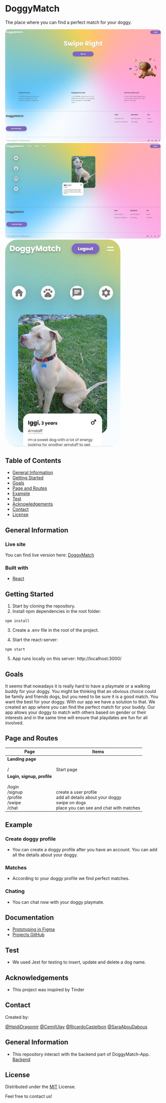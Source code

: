 # DoggyMatch

The place where you can find a perfect match for your doggy.

<img src="https://raw.githubusercontent.com/HeidiDragomir/DoggyMatch-MERN-App-frontend/main/src/assets/img/DoggyMatch.jpg" style="width: auto; height: auto; border-radius: 10px">

<img src="https://raw.githubusercontent.com/HeidiDragomir/DoggyMatch-MERN-App-frontend/main/src/assets/img/DoggyMatch2.jpg" style="width: auto; height: auto; border-radius: 10px">

<img src="https://raw.githubusercontent.com/HeidiDragomir/DoggyMatch-MERN-App-frontend/main/src/assets/img/DoggyMatch3.jpg" style="width: auto; height: auto; border-radius: 40px">


## Table of Contents

- [General Information](#general-information)
- [Getting Started](#getting-started)
- [Goals](#goals)
- [Page and Routes](#[page-and-routes])
- [Example](#example)
- [Test](#test)
- [Acknowledgements](#acknowledgements)
- [Contact](#contact)
- [License](#license)

## General Information

### Live site

You can find live version here: [DoggyMatch](https://doggymatch.netlify.app/)

### Built with

- [React](https://reactjs.org)

## Getting Started

1. Start by cloning the repository.
2. Install npm dependencies in the root folder:

```
npm install
```

3. Create a .env file in the root of the project.

4. Start the react-server:

```
npm start
```

5. App runs locally on this server: http://localhost:3000/

## Goals

It seems that nowadays it is really hard to have a playmate or a walking buddy for your doggy. You might be thinking that an obvious choice could be family and friends dogs, but you need to be sure it is a good match. You want the best for your doggy. With our app we have a solution to that. We created an app where you can find the perfect match for your buddy. Our app allows your doggy to match with others based on gender or their interests and in the same time will ensure that playdates are fun for all involved.

## Page and Routes

| Page                                                                                                             | Items                                                                                                                                                  |
| ---------------------------------------------------------------------------------------------------------------- | ------------------------------------------------------------------------------------------------------------------------------------------------------ |
| **Landing page** <br /> <br /> /                                                                                 | <br /> <br /> Start page                                                                                                                               |
| **Login, signup, profile** <br /> <br /> /login <br /> /signup <br /> /profile <br /> /swipe <br /> /chat <br /> | <br /> <br /> <br /> create a user profile <br /> add all details about your doggy <br /> swipe on dogs <br /> place you can see and chat with matches |

## Example

### Create doggy profile

- You can create a doggy profile after you have an account. You can add all the details about your doggy.

### Matches

- According to your doggy profile we find perfect matches.

### Chating

- You can chat now with your doggy playmate.

## Documentation

- [Prototyping in Figma](https://www.figma.com/file/hEO9VUjNsFZXQOl84DlZQk/DoggyMatch?node-id=0%3A1)
- [Projects GitHub](https://github.com/cimp08/team-2-frontend/projects)

## Test

- We used Jest for testing to insert, update and delete a dog name.

## Acknowledgements

- This project was inspired by Tinder

## Contact

Created by:

[@HeidiDragomir](https://github.com/HeidiDragomir)
[@CemilUlay](https://github.com/cimp08)
[@RicardoCastelbon](https://github.com/RicardoCastelbon)
[@SaraAbouDabous](https://github.com/sarz2)

## General Information

- This repository interact with the backend part of DoggyMatch-App. [Backend](https://github.com/HeidiDragomir/DoggyMatch-MERN-App-backend)

## License

Distributed under the [MIT](https://choosealicense.com/licenses/mit/) License.

Feel free to contact us!
